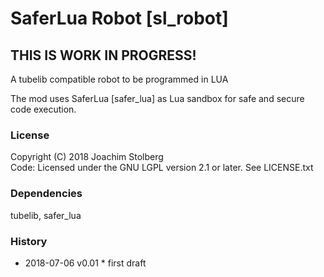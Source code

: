 SaferLua Robot [sl_robot]
=========================

## THIS IS WORK IN PROGRESS!

A tubelib compatible robot to be programmed in LUA

The mod uses SaferLua [safer_lua] as Lua sandbox for safe and secure code execution.


### License
Copyright (C) 2018 Joachim Stolberg  
Code: Licensed under the GNU LGPL version 2.1 or later. See LICENSE.txt  


### Dependencies 
tubelib, safer_lua

### History
- 2018-07-06  v0.01  * first draft
